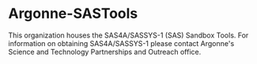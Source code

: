 # Argonne-SASTools

This organization houses the SAS4A/SASSYS-1 (SAS) Sandbox Tools.
For information on obtaining SAS4A/SASSYS-1 please contact Argonne's
Science and Technology Partnerships and Outreach office.

